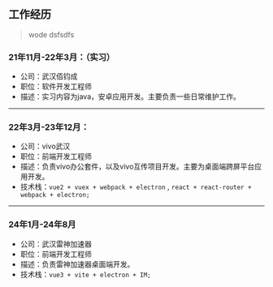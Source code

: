 ## 工作经历

> wode dsfsdfs

### 21年11月-22年3月：（实习）

- 公司：武汉佰钧成
- 职位：软件开发工程师
- 描述：实习内容为java，安卓应用开发。主要负责一些日常维护工作。

------
### 22年3月-23年12月：
- 公司：vivo武汉
- 职位：前端开发工程师
- 描述：负责vivo办公套件，以及vivo互传项目开发。主要为桌面端跨屏平台应用开发。
- 技术栈：`vue2 + vuex + webpack + electron` , `react + react-router + webpack + electron;`

------
### 24年1月-24年8月
- 公司：武汉雷神加速器
- 职位：前端开发工程师
- 描述：负责雷神加速器桌面端开发。
- 技术栈：`vue3 + vite + electron + IM;`

